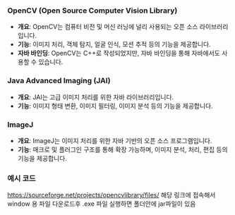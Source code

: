 ### **OpenCV (Open Source Computer Vision Library)**

- **개요**: OpenCV는 컴퓨터 비전 및 머신 러닝에 널리 사용되는 오픈 소스 라이브러리입니다.
- **기능**: 이미지 처리, 객체 탐지, 얼굴 인식, 모션 추적 등의 기능을 제공합니다.
- **자바 바인딩**: OpenCV는 C++로 작성되었지만, 자바 바인딩을 통해 자바에서도 사용할 수 있습니다.

### **Java Advanced Imaging (JAI)**

- **개요**: JAI는 고급 이미지 처리를 위한 자바 라이브러리입니다.
- **기능**: 이미지 형태 변환, 이미지 필터링, 이미지 분석 등의 기능을 제공합니다.

### **ImageJ**

- **개요**: ImageJ는 이미지 처리를 위한 자바 기반의 오픈 소스 프로그램입니다.
- **기능**: 매크로 및 플러그인 구조를 통해 확장 가능하며, 이미지 분석, 처리, 편집 등의 기능을 제공합니다.

### **예시 코드**
https://sourceforge.net/projects/opencvlibrary/files/
해당 링크에 접속해서 window 용 파일 다운로드후 .exe 파일 실행하면 폴더안에 jar파일이 있음
